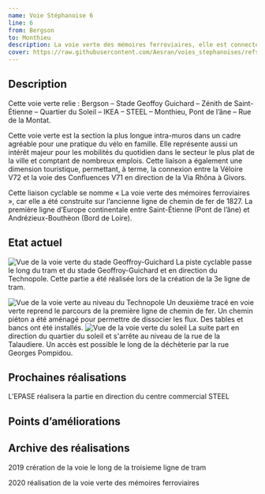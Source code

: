 ```yaml
---
name: Voie Stéphanoise 6
line: 6
from: Bergson
to: Monthieu
description: La voie verte des mémoires ferroviaires, elle est connectée à la rue Bergson à la voie des confluences au niveau de Monthieu
cover: https://raw.githubusercontent.com/Aesran/voies_stephanoises/refs/heads/main/assets/L6-Voie-verte-des-memoires-ferroiaires-Saint-Etienne.png
---
```

## Description
Cette voie verte relie : Bergson – Stade Geoffoy Guichard – Zénith de Saint-Étienne – Quartier du Soleil – IKEA – STEEL – Monthieu, Pont de l’âne – Rue de la Montat.

Cette voie verte est la section la plus longue intra-muros dans un cadre agréable pour une pratique du vélo en famille. Elle représente aussi un intérêt majeur pour les mobilités du quotidien dans le secteur le plus plat de la ville et comptant de nombreux emplois.
Cette liaison a également une dimension touristique, permettant, à terme, la connexion entre la Véloire V72 et la voie des Confluences V71 en direction de la Via Rhôna à Givors.

Cette liaison cyclable se nomme « La voie verte des mémoires ferroviaires », car elle a été construite sur l’ancienne ligne de chemin de fer de 1827.  La première ligne d’Europe continentale entre Saint-Étienne (Pont de l’âne) et Andrézieux-Bouthèon (Bord de Loire).

## Etat actuel
![Vue de la voie verte du stade Geoffroy-Guichard](https://raw.githubusercontent.com/Aesran/voies_stephanoises/refs/heads/main/assets/L6-voie-verte-saint-etienne-Stade-Geoffroy-Guichard.png)
La piste cyclable passe le long du tram et du stade Geoffroy-Guichard et en direction du Technopole. Cette partie a été réalisée lors de la création de la 3e ligne de tram.
 
 ![Vue de la voie verte au niveau du Technopole](https://raw.githubusercontent.com/Aesran/voies_stephanoises/refs/heads/main/assets/L6-Voie-verte-de-saint-etienne-technopole-zenith.png)
Un deuxième tracé en voie verte reprend le parcours de la première ligne de chemin de fer. Un chemin piéton a été aménagé pour permettre de dissocier les flux. Des tables et bancs ont été installés.
![Vue de la voie verte du soleil](https://raw.githubusercontent.com/Aesran/voies_stephanoises/refs/heads/main/assets/L6-Voie-verte-de-Saint-Etienne-quartier-soleil.png)
La suite part en direction du quartier du soleil et s'arrête au niveau de la rue de la Talaudiere. Un accès est possible le long de la déchèterie par la rue Georges Pompidou.



## Prochaines réalisations 
L’EPASE réalisera la partie en direction du centre commercial  STEEL

## Points d’améliorations


## Archive des réalisations
2019 crération de la voie le long de la troisieme ligne de tram

2020 réalisation de la voie verte des mémoires ferroviaires



